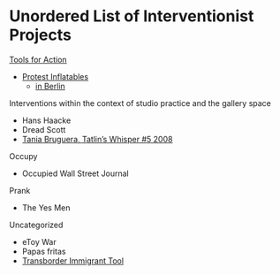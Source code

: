 # Unordered List of Interventionist Projects

[Tools for Action](http://www.toolsforaction.net/)
+ [Protest Inflatables](https://www.vam.ac.uk/blog/disobedient-objects/tools-for-action-interview-with-artur-van-balen)
	+ [in Berlin](https://vimeo.com/82748547#at=3)

Interventions within the context of studio practice and the gallery space
+ Hans Haacke
+ Dread Scott
+ [Tania Bruguera, Tatlin’s Whisper #5 2008
](https://www.tate.org.uk/research/publications/performance-at-tate/resources/films-and-videos/tania-bruguera-tate-shots)

Occupy
+ Occupied Wall Street Journal

Prank
+ The Yes Men

Uncategorized
+ eToy War
+ Papas fritas
+ [Transborder Immigrant Tool](https://anthology.rhizome.org/transborder-immigrant-tool)
